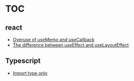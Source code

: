 # TOC

## react
- [Overuse of useMemo and useCallback](/react/overuse-of-useMemo-and-useCallback.md)
- [The difference between useEffect and useLayoutEffect](/react/the-difference-between-useEffect-and-useLayoutEffect.md)

## Typescript
- [Import type only](/typescript/import-type-only.md)
